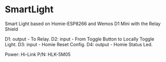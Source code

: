 # SmartLight
Smart Light based on Homie-ESP8266 and Wemos D1 Mini with the Relay Shield

D1: output - To Relay.
D2: input - From Toggle Button to Locally Toggle Light.
D3: input - Homie Reset Config.
D4: output - Homie Status Led.

Power: Hi-Link P/N: HLK-5M05
